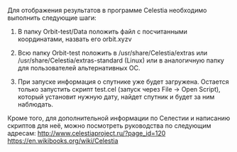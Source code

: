 Для отображения результатов в программе Celestia необходимо выполнить следующие шаги:

1) В папку Orbit-test/Data положить файл с посчитанными координатами, назвать его orbit.xyzv

2) Всю папку Orbit-test положить в /usr/share/Celestia/extras или /usr/share/Celestia/extras-standard (Linux) или в аналогичную папку для пользователей альтернативных ОС.

3) При запуске информация о спутнике уже будет загружена. Остается только запустить скрипт test.cel (запуск через File -> Open Script), который установит нужную дату, найдет спутник и будет за ним наблюдать.


Кроме того, для дополнительной информации по Селестии и написанию скриптов для неё, можно посмотреть руководства по следующим адресам:
http://www.celestiaproject.ru/?page_id=120
https://en.wikibooks.org/wiki/Celestia
